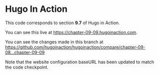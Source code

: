 Hugo In Action
===============

This code corresponds to section **9.7** of Hugo in Action.

You can see this live at https://chapter-09-09.hugoinaction.com.

You can see the changes made in this branch at https://github.com/hugoinaction/hugoinaction/compare/chapter-09-08...chapter-09-09

Note that the website configuration baseURL has been updated to match the code checkpoint.
